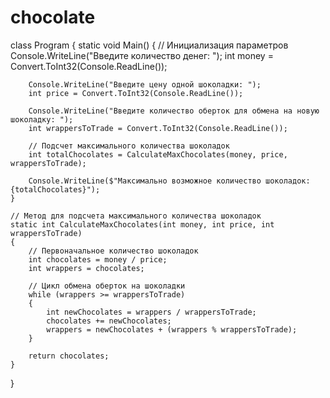 # chocolate
class Program
{
    static void Main()
    {
        // Инициализация параметров
        Console.WriteLine("Введите количество денег: ");
        int money = Convert.ToInt32(Console.ReadLine());

        Console.WriteLine("Введите цену одной шоколадки: ");
        int price = Convert.ToInt32(Console.ReadLine());

        Console.WriteLine("Введите количество оберток для обмена на новую шоколадку: ");
        int wrappersToTrade = Convert.ToInt32(Console.ReadLine());

        // Подсчет максимального количества шоколадок
        int totalChocolates = CalculateMaxChocolates(money, price, wrappersToTrade);

        Console.WriteLine($"Максимально возможное количество шоколадок: {totalChocolates}");
    }

    // Метод для подсчета максимального количества шоколадок
    static int CalculateMaxChocolates(int money, int price, int wrappersToTrade)
    {
        // Первоначальное количество шоколадок
        int chocolates = money / price;
        int wrappers = chocolates;

        // Цикл обмена оберток на шоколадки
        while (wrappers >= wrappersToTrade)
        {
            int newChocolates = wrappers / wrappersToTrade;
            chocolates += newChocolates;
            wrappers = newChocolates + (wrappers % wrappersToTrade);
        }

        return chocolates;
    }
}
